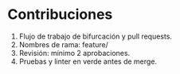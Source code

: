 # Contribuciones

1. Flujo de trabajo de bifurcación y pull requests.
2. Nombres de rama: feature/<nombre-descriptivo>
3. Revisión: mínimo 2 aprobaciones.
4. Pruebas y linter en verde antes de merge.
